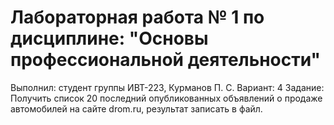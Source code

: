 # Лабораторная работа № 1 по дисциплине: "Основы профессиональной деятельности"
Выполнил: студент группы ИВТ-223, Курманов П. С.
Вариант: 4
Задание: Получить список 20 последний опубликованных объявлений о продаже автомобилей на сайте drom.ru, результат записать в файл.
